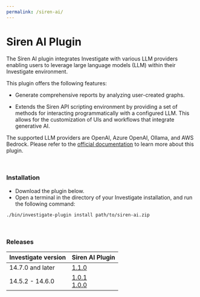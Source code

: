```yaml
---
permalink: /siren-ai/
---
```

# Siren AI Plugin
The Siren AI plugin integrates Investigate with various LLM providers enabling users to leverage large language models (LLM) within their Investigate environment.

This plugin offers the following features:

* Generate comprehensive reports by analyzing user-created graphs.

* Extends the Siren API scripting environment by providing a set of methods for interacting programmatically with a configured LLM. This allows for the customization of UIs and workflows that integrate generative AI.

The supported LLM providers are OpenAI, Azure OpenAI, Ollama, and AWS Bedrock. Please refer to the [official documentation](https://docs.siren.io/siren-ai/1.0/siren-ai/c_introduction.html) to learn more about this plugin.

<br />

### Installation
* Download the plugin below.
* Open a terminal in the directory of your Investigate installation, and run the following command:

```
./bin/investigate-plugin install path/to/siren-ai.zip
```

<br />

### Releases

| Investigate version | Siren AI Plugin                                                                                                                                                  |
| --- |------------------------------------------------------------------------------------------------------------------------------------------------------------------|
| 14.7.0 and later  | [1.1.0](https://download.support.siren.io/plugins/siren-ai/siren-ai-1.1.0.zip) |
| 14.5.2 - 14.6.0  | [1.0.1](https://download.support.siren.io/plugins/siren-ai/siren-ai-1.0.1.zip)<br>[1.0.0](https://download.support.siren.io/plugins/siren-ai/siren-ai-1.0.0.zip) |
